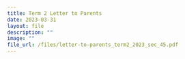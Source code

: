 ```yaml
---
title: Term 2 Letter to Parents
date: 2023-03-31
layout: file
description: ""
image: ""
file_url: /files/letter-to-parents_term2_2023_sec_45.pdf
---
```

